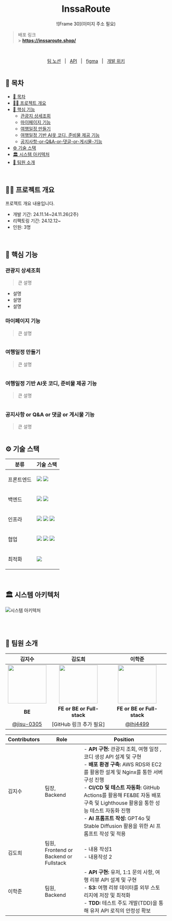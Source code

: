 <div align="center">
  <h1>InssaRoute</h1>
  
![Frame 30](이미지 주소 필요)
</div>

> 배포 링크 <br /> > **https://inssaroute.shop/**

<br/>

<p align=center>
  <a href="">팀 노션</a>
  &nbsp; | &nbsp; 
  <a href="">API</a>
  &nbsp; | &nbsp;
  <a href="">figma</a> 
  &nbsp; | &nbsp; 
  <a href="">개발 위키</a>
</p>

<div align=center>
    <a href="https://hits.seeyoufarm.com"><img src=""/></a>
</div>

## 📄 목차

- [📄 목차](#-목차)
- [✍🏻 프로젝트 개요](#-프로젝트-개요)
- [🚀 핵심 기능](#-핵심-기능)
  - [관광지 상세조회](#관광지-상세조회)
  - [마이페이지 기능](#마이페이지-기능)
  - [여행일정 만들기](#여행일정-만들기)
  - [여행일정 기반 AI옷 코디, 준비물 제공 기능](#여행일정-기반-AI옷-코디,-준비물-제공-기능)
  - [공지사항-or-Q&A-or-댓글-or-게시물-기능](#공지사항-or-Q&A-or-댓글-or-게시물-기능)
- [⚙️ 기술 스택](#️-기술-스택)
- [🏛️ 시스템 아키텍처](#️-시스템-아키텍처)
- [🧡 팀원 소개](#-팀원-소개)

<br />

## ✍🏻 프로젝트 개요

프로젝트 개요 내용입니다.

- 개발 기간: 24.11.14~24.11.26(2주)
- 리팩토링 기간: 24.12.12~
- 인원: 3명

<br />

## 🚀 핵심 기능

### 관광지 상세조회

> 큰 설명

- 설명
- 설명
- 설명

</aside>

### 마이페이지 기능

> 큰 설명

<img alt='' src="" />

### 여행일정 만들기

> 큰 설명

<img alt='' src="" />

### 여행일정 기반 AI옷 코디, 준비물 제공 기능

> 큰 설명

<img alt='' src="" />

### 공지사항 or Q&A or 댓글 or 게시물 기능

> 큰 설명

<img alt='' src="" />

<br />

## ⚙️ 기술 스택

<table>
    <thead>
        <tr>
            <th>분류</th>
            <th>기술 스택</th>
        </tr>
    </thead>
    <tbody>
        <tr>
            <td>
                  <p>프론트엔드</p>
            </td>
            <td>
                  <img src="https://img.shields.io/badge/Vue.js-35495E?logo=vue.js&logoColor=4FC08D">
                  <img src="https://img.shields.io/badge/Vuetify-1867C0?logo=vuetify&logoColor=AEDDFF">
            </td>
        </tr>
        <tr>
            <td>
                <p>백엔드</p>
            </td>
            <td>
                <img src="https://img.shields.io/badge/Java-007396?logo=java&logoColor=white"/>
                <img src="https://img.shields.io/badge/Spring-6DB33F?logo=spring&logoColor=white">
                <img src=""/>
                <img src="">
            </td>
        </tr>
        <tr>
            <td>
                <p>인프라</p>
            </td>
            <td>
                <img src="https://img.shields.io/badge/Nginx-009639?logo=nginx&logoColor=white">
                <img src="https://img.shields.io/badge/GitHub%20Actions-2088FF?logo=github-actions&logoColor=white">
                 <img src="https://img.shields.io/badge/Amazon%20AWS-232F3E?logo=amazon-aws&logoColor=white">
            </td>
        </tr>
        <tr>
            <td>
                <p>협업</p>
            </td>
            <td>
                <img src="https://img.shields.io/badge/Notion-000000?logo=notion&logoColor=white">
                <img src="https://img.shields.io/badge/GitHub-181717?logo=github&logoColor=white">
                <img src="https://img.shields.io/badge/Figma-F24E1E?logo=figma&logoColor=white">
            </td>
        </tr>
                <tr>
            <td>
                <p>최적화</p>
            </td>
            <td>
                <img src="https://img.shields.io/badge/Lighthouse-F44B21?logo=lighthouse&logoColor=white">
            </td>
        </tr>
    </tbody>
</table>

<br />

## 🏛️ 시스템 아키텍처

![시스템 아키텍처](https://github.com/user-attachments/assets/75235d02-66b1-4f3e-aba0-8890dc308cf1)

<br />

<br />

## 🧡 팀원 소개

|                                                       김지수                                                        |            김도희            |                 이학준                 |
| :-----------------------------------------------------------------------------------------------------------------: | :---------------------------: | :------------------------------------: |
| <img src="https://github.com/LuizyHub/exam-lab/assets/120697456/5392a423-dc8e-447d-bbb4-c2df055653a3" width="120"/> | <img src="" width="120" />    | <img src="" width="120" />             |
|                                                       **BE**                                                        | **FE or BE or Full-stack**    |       **FE or BE or Full-stack**       |
|                                     [@jisu-0305](https://github.com/jisu-0305)                                      |      [GitHub 링크 추가 필요]      |       [@lhj4499](https://github.com/lhj4499)       |

| Contributors | Role                                          | Position                                                                                                                                                                                                                                                                                                                                                                               |
| ------------ | --------------------------------------------- | -------------------------------------------------------------------------------------------------------------------------------------------------------------------------------------------------------------------------------------------------------------------------------------------------------------------------------------------------------------------------------------- |
| 김지수       | 팀장, <br /> Backend                          | - **API 구현:** 관광지 조회, 여행 일정 ,코디 생성 API 설계 및 구현 <br> - **배포 환경 구축:** AWS RDS와 EC2를 활용한 설계 및 Nginx를 통한 서버 구성 진행 <br> - **CI/CD 및 테스트 자동화:** GitHub Actions를 활용해 FE&BE 자동 배포 구축 및 Lighthouse 활용을 통한 성능 테스트 자동화 진행 <br> - **AI 프롬프트 작성:** GPT4o 및 Stable Diffusion 활용을 위한 AI 프롬프트 작성 및 적용 |
| 김도희       | 팀원, <br /> Frontend or Backend or Fullstack | - 내용 작성1 <br> - 내용작성 2                                                                                                                                                                                                                                                                                                                                                         |
| 이학준       | 팀원, <br /> Backend                          | - **API 구현:** 유저, 1:1 문의 사항, 여행 리뷰 API 설계 및 구현 <br> - **S3:** 여행 리뷰 데이터를 외부 스토리지에 저장 및 최적화 <br> - **TDD:** 테스트 주도 개발(TDD)을 통해 유저 API 로직의 안정성 확보                                                                                                                                                                              |
